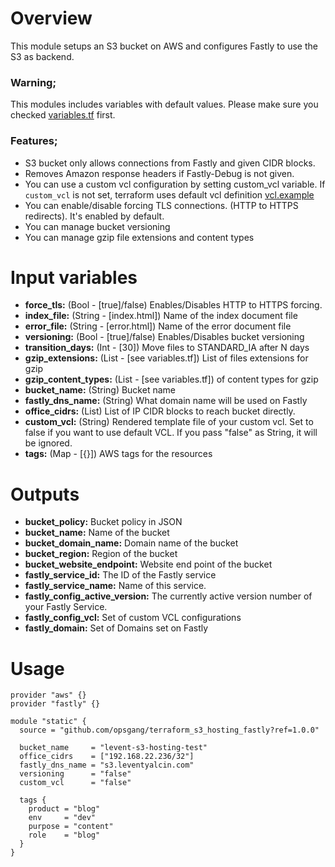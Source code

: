 # Overview
This module setups an S3 bucket on AWS and configures Fastly to use the S3 as backend.

### Warning;
This modules includes variables with default values. Please make sure you checked [variables.tf](variables.tf) first.

### Features;
* S3 bucket only allows connections from Fastly and given CIDR blocks.
* Removes Amazon response headers if Fastly-Debug is not given.
* You can use a custom vcl configuration by setting custom_vcl variable. If `custom_vcl` is not set, terraform uses default vcl definition [vcl.example](templates/vcl.example)
* You can enable/disable forcing TLS connections. (HTTP to HTTPS redirects). It's enabled by default.
* You can manage bucket versioning
* You can manage gzip file extensions and content types

# Input variables

* **force_tls:** (Bool - [true]/false) Enables/Disables HTTP to HTTPS forcing.
* **index_file:** (String - [index.html]) Name of the index document file
* **error_file:** (String - [error.html]) Name of the error document file
* **versioning:** (Bool - [true]/false) Enables/Disables bucket versioning
* **transition_days:** (Int - [30]) Move files to STANDARD_IA after N days
* **gzip_extensions:** (List - [see variables.tf]) List of files extensions for gzip
* **gzip_content_types:** (List - [see variables.tf]) of content types for gzip
* **bucket_name:** (String) Bucket name
* **fastly_dns_name:** (String) What domain name will be used on Fastly
* **office_cidrs:** (List) List of IP CIDR blocks to reach bucket directly.
* **custom_vcl:** (String) Rendered template file of your custom vcl. Set to false if you want to use default VCL. If you pass "false" as String, it will be ignored.
* **tags:** (Map - [{}]) AWS tags for the resources

# Outputs
* **bucket_policy:** Bucket policy in JSON
* **bucket_name:** Name of the bucket
* **bucket_domain_name:** Domain name of the bucket
* **bucket_region:** Region of the bucket
* **bucket_website_endpoint:** Website end point of the bucket
* **fastly_service_id:** The ID of the Fastly service
* **fastly_service_name:** Name of this service.
* **fastly_config_active_version:** The currently active version number of your Fastly Service.
* **fastly_config_vcl:** Set of custom VCL configurations
* **fastly_domain:** Set of Domains set on Fastly

# Usage

```
provider "aws" {}
provider "fastly" {}

module "static" {
  source = "github.com/opsgang/terraform_s3_hosting_fastly?ref=1.0.0"

  bucket_name     = "levent-s3-hosting-test"
  office_cidrs    = ["192.168.22.236/32"]
  fastly_dns_name = "s3.leventyalcin.com"
  versioning      = "false"
  custom_vcl      = "false"

  tags {
    product = "blog"
    env     = "dev"
    purpose = "content"
    role    = "blog"
  }  
}
```
